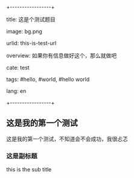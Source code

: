 
+-----------------+

title: 这是个测试题目

image: bg.png

urlid: this-is-test-url

overview: 如果你有信息做好这个，那么就做吧

cate: test

tags: #hello, #world, #hello world

lang: en

+-----------------+


## 这是我的第一个测试
这是我的第一个测试，不知道会不会成功，我很忐忑

### 这是副标题
this is the sub title



